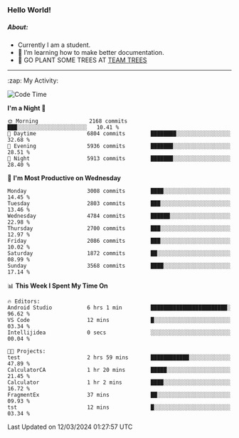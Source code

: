 ### Hello World!

##### About:
- Currently I am a student.
- 🌱 I’m learning how to make better documentation.
- 🌱 GO PLANT SOME TREES AT [TEAM TREES](https://teamtrees.org/)

---
  <summary>:zap: My Activity:</summary>
  
<!--START_SECTION:waka-->
![Code Time](http://img.shields.io/badge/Code%20Time-1%2C301%20hrs%2035%20mins-blue)

**I'm a Night 🦉** 

```text
🌞 Morning                2168 commits        ███░░░░░░░░░░░░░░░░░░░░░░   10.41 % 
🌆 Daytime                6804 commits        ████████░░░░░░░░░░░░░░░░░   32.68 % 
🌃 Evening                5936 commits        ███████░░░░░░░░░░░░░░░░░░   28.51 % 
🌙 Night                  5913 commits        ███████░░░░░░░░░░░░░░░░░░   28.40 % 
```
📅 **I'm Most Productive on Wednesday** 

```text
Monday                   3008 commits        ████░░░░░░░░░░░░░░░░░░░░░   14.45 % 
Tuesday                  2803 commits        ███░░░░░░░░░░░░░░░░░░░░░░   13.46 % 
Wednesday                4784 commits        ██████░░░░░░░░░░░░░░░░░░░   22.98 % 
Thursday                 2700 commits        ███░░░░░░░░░░░░░░░░░░░░░░   12.97 % 
Friday                   2086 commits        ███░░░░░░░░░░░░░░░░░░░░░░   10.02 % 
Saturday                 1872 commits        ██░░░░░░░░░░░░░░░░░░░░░░░   08.99 % 
Sunday                   3568 commits        ████░░░░░░░░░░░░░░░░░░░░░   17.14 % 
```


📊 **This Week I Spent My Time On** 

```text
🔥 Editors: 
Android Studio           6 hrs 1 min         ████████████████████████░   96.62 % 
VS Code                  12 mins             █░░░░░░░░░░░░░░░░░░░░░░░░   03.34 % 
Intellijidea             0 secs              ░░░░░░░░░░░░░░░░░░░░░░░░░   00.04 % 

🐱‍💻 Projects: 
test                     2 hrs 59 mins       ████████████░░░░░░░░░░░░░   47.89 % 
CalculatorCA             1 hr 20 mins        █████░░░░░░░░░░░░░░░░░░░░   21.45 % 
Calculator               1 hr 2 mins         ████░░░░░░░░░░░░░░░░░░░░░   16.72 % 
FragmentEx               37 mins             ██░░░░░░░░░░░░░░░░░░░░░░░   09.93 % 
tst                      12 mins             █░░░░░░░░░░░░░░░░░░░░░░░░   03.34 % 
```


 Last Updated on 12/03/2024 01:27:57 UTC
<!--END_SECTION:waka-->
